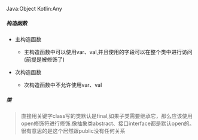 Java:Object
Kotlin:Any 


##### 构造函数

- 主构造函数
  - 主构造函数中可以使用var、val,并且使用的字段可以在整个类中进行访问(前提是被修饰了)

- 次构造函数
  - 次构造函数中不允许使用var、val



##### 类

> 直接用关键字class写的类默认是final,如果子类需要继承它，那么应该使用open修饰符进行修饰.像抽象类abstract、接口interface都是默认open的。很有意思的是这个居然跟public没有任何关系